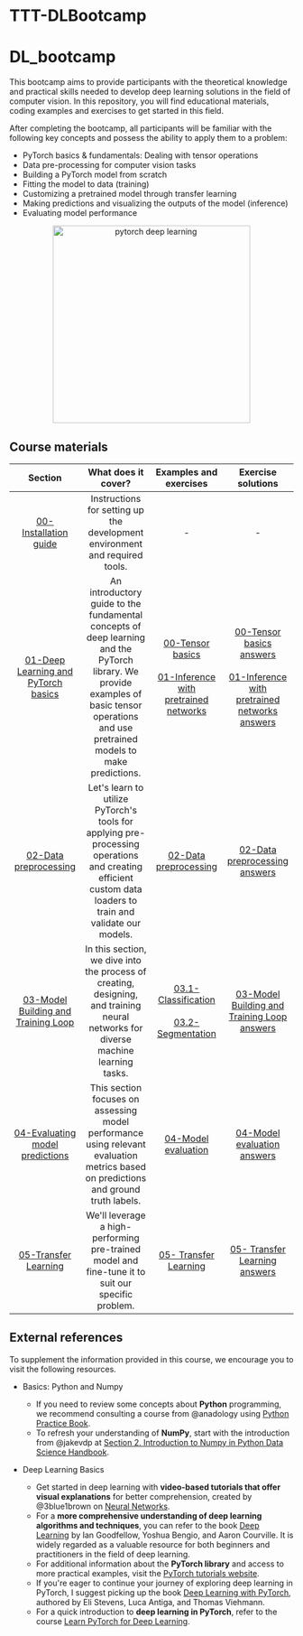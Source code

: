 # TTT-DLBootcamp
# DL_bootcamp

This bootcamp aims to provide participants with the theoretical knowledge and practical skills needed to develop deep learning solutions in the field of computer vision. In this repository, you will find educational materials, coding examples and exercises to get started in this field. 

After completing the bootcamp, all participants will be familiar with the following key concepts and possess the ability to apply them to a problem:

-  PyTorch basics & fundamentals: Dealing with tensor operations
-  Data pre-processing for computer vision tasks
-  Building a PyTorch model from scratch
-  Fitting the model to data (training)
-  Customizing a pretrained model through transfer learning
-  Making predictions and visualizing the outputs of the model (inference)
-  Evaluating model performance 

  <div align="center">
    <a href="https://learnpytorch.io">
        <img src="https://github.com/mrluque/TTT-DLBootcamp/assets/104084765/2f15dd6a-8b56-4a86-b09e-4d965d27331e" width=350 alt="pytorch deep learning ">
    </a>
</div>

## Course materials
| **Section**        | **What does it cover?**| **Examples and exercises** | **Exercise solutions**|
| :------------------: | :------------------:| :------------------:|:------------------:|
| [00-Installation guide](https://github.com/mrluque/TTT-DLBootcamp/blob/main/slides/00_Installation_guide.pdf)   | Instructions for setting up the development environment and required tools. | <p align="center">-</p>|   <p align="center">-</p>   |
|[01-Deep Learning and PyTorch basics](https://github.com/mrluque/TTT-DLBootcamp/blob/main/slides/01_DL_and_PyTorch_basics.pptx)|An introductory guide to the fundamental concepts of deep learning and the PyTorch library. We provide examples of basic tensor operations and use pretrained models to make predictions.| [00-Tensor basics](https://github.com/mrluque/TTT-DLBootcamp/blob/main/notebooks/00_tensor_basics.ipynb)<br><br>[01-Inference with pretrained networks](https://github.com/mrluque/TTT-DLBootcamp/blob/main/notebooks/01_models_inference.ipynb)| [00-Tensor basics answers](https://github.com/mrluque/TTT-DLBootcamp/blob/main/notebooks/exercise%20solutions/00_tensor_basics_solutions.ipynb)<br><br>[01-Inference with pretrained networks answers](https://github.com/mrluque/TTT-DLBootcamp/blob/main/notebooks/exercise%20solutions/01_models_inference_solutions.ipynb)  |
| [02-Data preprocessing](https://github.com/mrluque/TTT-DLBootcamp/blob/main/slides/02_Data_preprocessing.pdf)  | Let's learn to utilize PyTorch's tools for applying pre-processing operations and creating efficient custom data loaders to train and validate our models.|   [02-Data preprocessing](https://github.com/mrluque/TTT-DLBootcamp/blob/main/notebooks/02_data_preprocessing.ipynb)    |[02-Data preprocessing answers](https://github.com/mrluque/TTT-DLBootcamp/blob/main/notebooks/exercise%20solutions/02_data_preprocessing%20_solutions.ipynb) 
| [03-Model Building and Training Loop](https://github.com/mrluque/TTT-DLBootcamp/blob/main/slides/03_Model_building_and_training_loop.pdf)  | In this section, we dive into the process of creating, designing, and training neural networks for diverse machine learning tasks.|   [03.1-Classification](https://github.com/mrluque/TTT-DLBootcamp/blob/main/notebooks/03_classification.ipynb)<br><br>[03.2-Segmentation](https://github.com/mrluque/TTT-DLBootcamp/blob/main/notebooks/03_segmentation.ipynb)     |   [03-Model Building and Training Loop answers](https://github.com/mrluque/TTT-DLBootcamp/blob/main/notebooks/exercise%20solutions/03_classification_solutions.ipynb)      
| [04-Evaluating model predictions](https://github.com/mrluque/TTT-DLBootcamp/blob/main/slides/04_Evaluation_methods.pdf)  | This section focuses on assessing model performance using relevant evaluation metrics based on predictions and ground truth labels.|   [04-Model evaluation](https://github.com/mrluque/TTT-DLBootcamp/blob/main/notebooks/04_model_evaluation.ipynb)   |   [04-Model evaluation answers](https://github.com/mrluque/TTT-DLBootcamp/blob/main/notebooks/exercise%20solutions/04_model_evaluation_solutions.ipynb)    
| [05-Transfer Learning](https://github.com/mrluque/TTT-DLBootcamp/blob/main/slides/05_Transfer_learning.pdf)  | We'll leverage a high-performing pre-trained model and fine-tune it to suit our specific problem.|   [05- Transfer Learning](https://github.com/mrluque/TTT-DLBootcamp/blob/main/notebooks/05_transfer_learning.ipynb)       |   [05- Transfer Learning answers](https://github.com/mrluque/TTT-DLBootcamp/blob/main/notebooks/exercise%20solutions/05_transfer_learning_solutions.ipynb)       |



## External references
To supplement the information provided in this course, we encourage you to visit the following resources. 

- Basics: Python and Numpy 
  - If you need to review some concepts about **Python** programming, we recommend consulting a course from @anadology using [Python Practice Book](https://anandology.com/python-practice-book/). 
  - To refresh your understanding of **NumPy**, start with the introduction from @jakevdp at [Section 2. Introduction to Numpy in Python Data Science Handbook](https://jakevdp.github.io/PythonDataScienceHandbook/). 
 

- Deep Learning Basics
  - Get started in deep learning with **video-based tutorials that offer visual explanations** for better comprehension, created by @3blue1brown on [Neural Networks](https://www.youtube.com/watch?v=aircAruvnKk&list=PLZHQObOWTQDNU6R1_67000Dx_ZCJB-3pi).
  - For a **more comprehensive understanding of deep learning algorithms and techniques**, you can refer to the book [Deep Learning](https://www.deeplearningbook.org/) by Ian Goodfellow, Yoshua Bengio, and Aaron Courville. It is widely regarded as a valuable resource for both beginners and practitioners in the field of deep learning.
  - For additional information about the **PyTorch library** and access to more practical examples, visit the [PyTorch tutorials website](https://pytorch.org/tutorials/).
  - If you're eager to continue your journey of exploring deep learning in PyTorch, I suggest picking up the book [Deep Learning with PyTorch](https://www.manning.com/books/deep-learning-with-pytorch), authored by Eli Stevens, Luca Antiga, and Thomas Viehmann.
  - For a quick introduction to **deep learning in PyTorch**, refer to the course [Learn PyTorch for Deep Learning](https://github.com/mrdbourke/pytorch-deep-learning).
